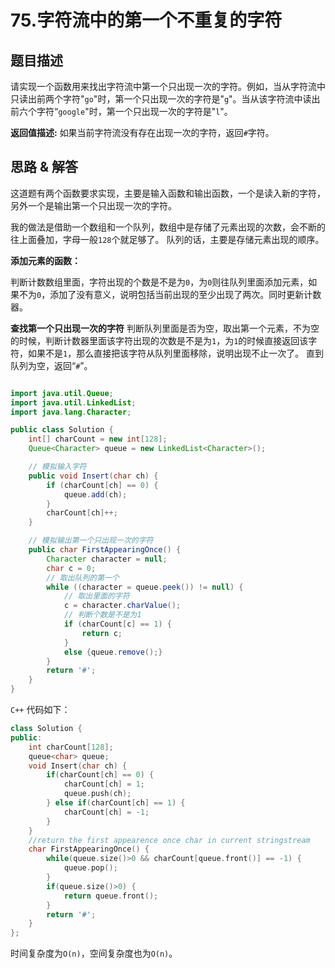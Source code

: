 # 75.字符流中的第一个不重复的字符

## 题目描述
请实现一个函数用来找出字符流中第一个只出现一次的字符。例如，当从字符流中只读出前两个字符"`go`"时，第一个只出现一次的字符是"`g`"。当从该字符流中读出前六个字符“`google`"时，第一个只出现一次的字符是"`l`"。

**返回值描述:**
如果当前字符流没有存在出现一次的字符，返回`#`字符。

## 思路 & 解答
这道题有两个函数要求实现，主要是输入函数和输出函数，一个是读入新的字符，另外一个是输出第一个只出现一次的字符。

我的做法是借助一个数组和一个队列，数组中是存储了元素出现的次数，会不断的往上面叠加，字母一般`128`个就足够了。
队列的话，主要是存储元素出现的顺序。

**添加元素的函数：**

判断计数数组里面，字符出现的个数是不是为`0`，为`0`则往队列里面添加元素，如果不为`0`，添加了没有意义，说明包括当前出现的至少出现了两次。同时更新计数器。

**查找第一个只出现一次的字符**
判断队列里面是否为空，取出第一个元素，不为空的时候，判断计数器里面该字符出现的次数是不是为`1`，为`1`的时候直接返回该字符，如果不是`1`，那么直接把该字符从队列里面移除，说明出现不止一次了。
直到队列为空，返回“`#`”。

```java

import java.util.Queue;
import java.util.LinkedList;
import java.lang.Character;

public class Solution {
    int[] charCount = new int[128];
    Queue<Character> queue = new LinkedList<Character>();

    // 模拟输入字符
    public void Insert(char ch) {
        if (charCount[ch] == 0) {
            queue.add(ch);
        }
        charCount[ch]++;
    }

    // 模拟输出第一个只出现一次的字符
    public char FirstAppearingOnce() {
        Character character = null;
        char c = 0;
        // 取出队列的第一个
        while ((character = queue.peek()) != null) {
            // 取出里面的字符
            c = character.charValue();
            // 判断个数是不是为1
            if (charCount[c] == 1) {
                return c;
            }
            else {queue.remove();}
        }
        return '#';
    }
}
```

`C++` 代码如下：

```C++
class Solution {
public:
    int charCount[128];
    queue<char> queue;
    void Insert(char ch) {
        if(charCount[ch] == 0) {
            charCount[ch] = 1;
            queue.push(ch);
        } else if(charCount[ch] == 1) {
            charCount[ch] = -1;
        }
    }
    //return the first appearence once char in current stringstream
    char FirstAppearingOnce() {
        while(queue.size()>0 && charCount[queue.front()] == -1) {
            queue.pop();
        }
        if(queue.size()>0) {
            return queue.front();
        }
        return '#';
    }
};
```

时间复杂度为`O(n)`，空间复杂度也为`O(n)`。